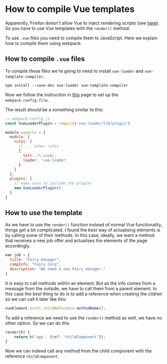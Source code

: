 How to compile Vue templates
============================

Apparently, Firefox doesn't allow Vue to inject rendering scripts (see [here](https://medium.com/javascript-in-plain-english/how-i-built-a-browser-extension-with-vue-part-2-2c4ab2dd752d)).
So you have to use Vue templates with the `render()` method.

To use `.vue` files you need to compile them to JavaScript.
Here we explain how to compile them using webpack.

How to compile `.vue` files
---------------------------

To compile these files we're going to need to install `vue-loader` and `vue-template-compiler`.

    npm install --save-dev vue-loader vue-template-compiler

Now we follow the instruction in [this](https://vue-loader.vuejs.org/guide/#manual-setup) page to set up the `webpack.config.file`.

The result should be a something similar to this:

```JavaScript
// webpack.config.js
const VueLoaderPlugin = require('vue-loader/lib/plugin')

module.exports = {
  module: {
    rules: [
      // ... other rules
      {
        test: /\.vue$/,
        loader: 'vue-loader'
      }
    ]
  },
  plugins: [
    // make sure to include the plugin!
    new VueLoaderPlugin()
  ]
}

```


How to use the template
-----------------------

As we have to use the `render()` function instead of normal Vue functionality, things get a bit complicated.
I found the best way of actualising elements is by calling some of their methods.
In this case, ideally, we want a method that receives a new job offer and actualises the elements of the page accordingly.

```JavaScript
var job = {
  title: "Fairy manager",
  compInfo: "Fairy Corp",
  description: "We need a new Fairy manager."
}
```

It is easy to call methods within an element.
But as the info comes from a message from the outside, we have to call them from a parent element.
In this case the best thing to do is to add a reference when creating the cildren so we can call it later like this:

```JavaScript
vueElement.$refs.childReference.methodName();
```

To add a reference we need to use the `render()` method as well, we have no other option.
So we can do this

```JavaScript
render(h) {
    return h('app', {ref: "childComponent"});
}
```

Now we can indeed call any method from the child component with the reference `childComponent`.
